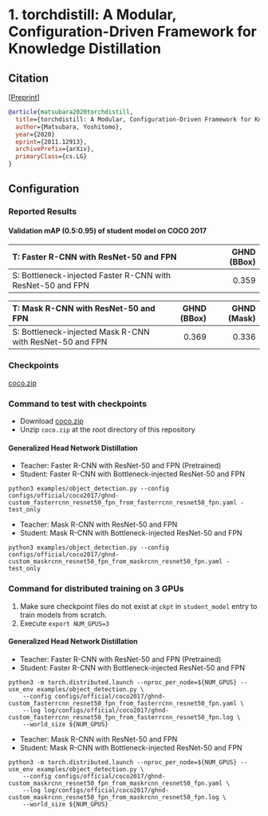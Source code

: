 # 1. torchdistill: A Modular, Configuration-Driven Framework for Knowledge Distillation
## Citation
[[Preprint](https://arxiv.org/abs/2011.12913)]  
```bibtex
@article{matsubara2020torchdistill,
  title={torchdistill: A Modular, Configuration-Driven Framework for Knowledge Distillation},
  author={Matsubara, Yoshitomo},
  year={2020}
  eprint={2011.12913},
  archivePrefix={arXiv},
  primaryClass={cs.LG}
}
```

## Configuration
### Reported Results
#### Validation mAP (0.5:0.95) of student model on COCO 2017
| T: Faster R-CNN with ResNet-50 and FPN                      | GHND (BBox)  |  
| :---                                                        | ---:         |  
| S: Bottleneck-injected Faster R-CNN with ResNet-50 and FPN  | 0.359        |  

| T: Mask R-CNN with ResNet-50 and FPN                      | GHND (BBox)  | GHND (Mask)  | 
| :---                                                      | ---:         | ---:         | 
| S: Bottleneck-injected Mask R-CNN with ResNet-50 and FPN  | 0.369        | 0.336        |  

### Checkpoints
[coco.zip](https://github.com/yoshitomo-matsubara/torchdistill/releases/download/v0.0.1/coco.zip)

### Command to test with checkpoints
- Download [coco.zip](https://github.com/yoshitomo-matsubara/torchdistill/releases/download/v0.0.1/coco.zip)
- Unzip `coco.zip` at the root directory of this repository

#### Generalized Head Network Distillation
- Teacher: Faster R-CNN with ResNet-50 and FPN (Pretrained)
- Student: Faster R-CNN with Bottleneck-injected ResNet-50 and FPN
```
python3 examples/object_detection.py --config configs/official/coco2017/ghnd-custom_fasterrcnn_resnet50_fpn_from_fasterrcnn_resnet50_fpn.yaml -test_only
```

- Teacher: Mask R-CNN with ResNet-50 and FPN
- Student: Mask R-CNN with Bottleneck-injected ResNet-50 and FPN
```
python3 examples/object_detection.py --config configs/official/coco2017/ghnd-custom_maskrcnn_resnet50_fpn_from_maskrcnn_resnet50_fpn.yaml -test_only
```

### Command for distributed training on 3 GPUs
1. Make sure checkpoint files do not exist at `ckpt` in `student_model` entry to train models from scratch.
2. Execute `export NUM_GPUS=3`

#### Generalized Head Network Distillation
- Teacher: Faster R-CNN with ResNet-50 and FPN (Pretrained)
- Student: Faster R-CNN with Bottleneck-injected ResNet-50 and FPN
```
python3 -m torch.distributed.launch --nproc_per_node=${NUM_GPUS} --use_env examples/object_detection.py \
    --config configs/official/coco2017/ghnd-custom_fasterrcnn_resnet50_fpn_from_fasterrcnn_resnet50_fpn.yaml \
    --log log/configs/official/coco2017/ghnd-custom_fasterrcnn_resnet50_fpn_from_fasterrcnn_resnet50_fpn.log \
    --world_size ${NUM_GPUS} 
```

- Teacher: Mask R-CNN with ResNet-50 and FPN
- Student: Mask R-CNN with Bottleneck-injected ResNet-50 and FPN
```
python3 -m torch.distributed.launch --nproc_per_node=${NUM_GPUS} --use_env examples/object_detection.py \
    --config configs/official/coco2017/ghnd-custom_maskrcnn_resnet50_fpn_from_maskrcnn_resnet50_fpn.yaml \
    --log log/configs/official/coco2017/ghnd-custom_maskrcnn_resnet50_fpn_from_maskrcnn_resnet50_fpn.log \
    --world_size ${NUM_GPUS} 
```
